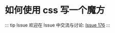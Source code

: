 # 如何使用 css 写一个魔方



::: tip Issue 
 欢迎在 Issue 中交流与讨论: [Issue 176](https://github.com/shfshanyue/Daily-Question/issues/176) 
:::



